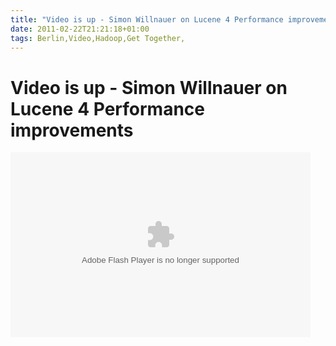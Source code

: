 ```yaml
---
title: "Video is up - Simon Willnauer on Lucene 4 Performance improvements"
date: 2011-02-22T21:21:18+01:00
tags: Berlin,Video,Hadoop,Get Together,
---
```


# Video is up - Simon Willnauer on Lucene 4 Performance improvements


<embed src="http://blip.tv/play/AYKkmhcC" type="application/x-shockwave-flash" width="480" height="296" 
allowscriptaccess="always" allowfullscreen="true"></embed>
